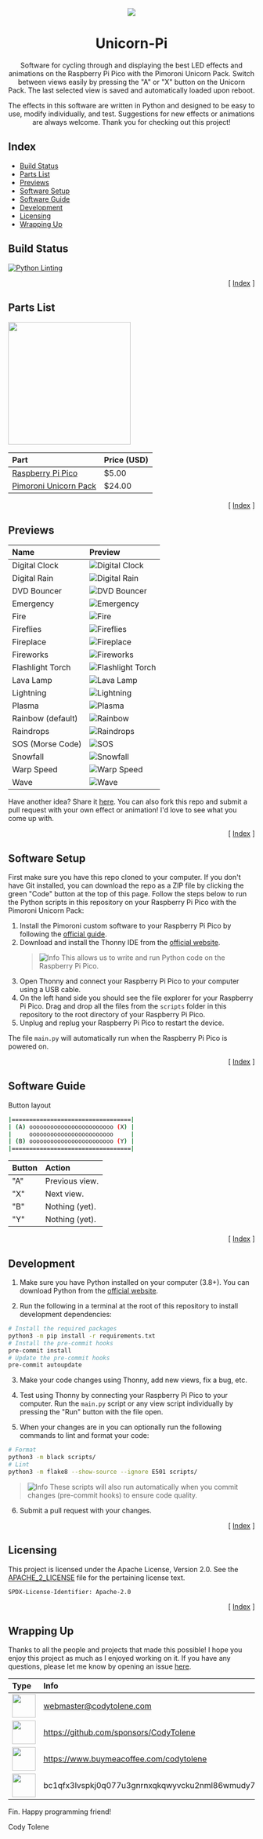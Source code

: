<div align="center">
  <img align="center" src=".github/images/unicorn-pi.png" />
  <h1 align="center">Unicorn-Pi</h1>
  <p align="center">
    Software for cycling through and displaying the best LED effects and animations on the Raspberry Pi Pico with the Pimoroni Unicorn Pack. Switch between views easily by pressing the "A" or "X" button on the Unicorn Pack. The last selected view is saved and automatically loaded upon reboot.
  </p>
  <p align="center">
    The effects in this software are written in Python and designed to be easy to use, modify individually, and test. Suggestions for new effects or animations are always welcome. Thank you for checking out this project!
  </p>
</div>

## Index <a name="index"></a>

- [Build Status](#build-status)
- [Parts List](#parts-list)
- [Previews](#previews)
- [Software Setup](#software-setup)
- [Software Guide](#software-guide)
- [Development](#development)
- [Licensing](#licensing)
- [Wrapping Up](#wrapping-up)

<!---------------------------------------------------------------------------->
<!---------------------------------------------------------------------------->
<!---------------------------------------------------------------------------->

## Build Status <a name="build-status"></a>

[![Python Linting](https://github.com/CodyTolene/Unicorn-Pi/actions/workflows/lint.yml/badge.svg)](https://github.com/CodyTolene/Unicorn-Pi/actions/workflows/lint.yml)

<p align="right">[ <a href="#index">Index</a> ]</p>

<!---------------------------------------------------------------------------->
<!---------------------------------------------------------------------------->
<!---------------------------------------------------------------------------->

## Parts List <a name="parts-list"></a>

<img src=".github/images/intro.jpeg" height="250" />

| Part                                      | Price (USD) |
| :---------------------------------------- | :---------- |
| [Raspberry Pi Pico][url-pi-pico]          | $5.00       |
| [Pimoroni Unicorn Pack][url-unicorn-pack] | $24.00      |

<p align="right">[ <a href="#index">Index</a> ]</p>

<!---------------------------------------------------------------------------->
<!---------------------------------------------------------------------------->
<!---------------------------------------------------------------------------->

## Previews <a name="previews"></a>

| Name              | Preview |
| :---------------- | :---------------------------------------------------------------- |
| Digital Clock     | ![Digital Clock](.github/images/examples/digital-clock.gif)       |
| Digital Rain      | ![Digital Rain](.github/images/examples/digital-rain.gif)         |
| DVD Bouncer       | ![DVD Bouncer](.github/images/examples/dvd-bouncer.gif)           |
| Emergency         | ![Emergency](.github/images/examples/emergency.gif)               |
| Fire              | ![Fire](.github/images/examples/fire.gif)                         |
| Fireflies         | ![Fireflies](.github/images/examples/fireflies.gif)               |
| Fireplace         | ![Fireplace](.github/images/examples/fireplace.gif)               |
| Fireworks         | ![Fireworks](.github/images/examples/fireworks.gif)               |
| Flashlight Torch  | ![Flashlight Torch](.github/images/examples/flashlight-torch.gif) |
| Lava Lamp         | ![Lava Lamp](.github/images/examples/lava-lamp.gif)               |
| Lightning         | ![Lightning](.github/images/examples/lightning.gif)               |
| Plasma            | ![Plasma](.github/images/examples/plasma.gif)                     |
| Rainbow (default) | ![Rainbow](.github/images/examples/rainbow.gif)                   |
| Raindrops         | ![Raindrops](.github/images/examples/raindrops.gif)               |
| SOS (Morse Code)  | ![SOS](.github/images/examples/sos.gif)                           |
| Snowfall          | ![Snowfall](.github/images/examples/snowfall.gif)                 |
| Warp Speed        | ![Warp Speed](.github/images/examples/warp-speed.gif)             |
| Wave              | ![Wave](.github/images/examples/wave.gif)                         |

Have another idea? Share it [here][url-new-issue]. You can also fork this repo and submit a pull request with your own effect or animation! I'd love to see what you come up with.

<p align="right">[ <a href="#index">Index</a> ]</p>

<!---------------------------------------------------------------------------->
<!---------------------------------------------------------------------------->
<!---------------------------------------------------------------------------->

## Software Setup <a name="software-setup"></a>

First make sure you have this repo cloned to your computer. If you don't have Git installed, you can download the repo as a ZIP file by clicking the green "Code" button at the top of this page. Follow the steps below to run the Python scripts in this repository on your Raspberry Pi Pico with the Pimoroni Unicorn Pack:

1. Install the Pimoroni custom software to your Raspberry Pi Pico by following the [official guide][url-pimoroni-pico-guide].
2. Download and install the Thonny IDE from the [official website][url-thonny]. 
   > ![Info][img-info] This allows us to write and run Python code on the Raspberry Pi Pico.
3. Open Thonny and connect your Raspberry Pi Pico to your computer using a USB cable.
4. On the left hand side you should see the file explorer for your Raspberry Pi Pico. Drag and drop all the files from the `scripts` folder in this repository to the root directory of your Raspberry Pi Pico.
5. Unplug and replug your Raspberry Pi Pico to restart the device.

The file `main.py` will automatically run when the Raspberry Pi Pico is powered on.

<p align="right">[ <a href="#index">Index</a> ]</p>

<!---------------------------------------------------------------------------->
<!---------------------------------------------------------------------------->
<!---------------------------------------------------------------------------->

## Software Guide <a name="software-guide"></a>

Button layout

```bash
|==================================|
| (A) oooooooooooooooooooooooo (X) |
|     oooooooooooooooooooooooo     |
| (B) oooooooooooooooooooooooo (Y) |
|==================================|
```

| Button | Action          |
| :----- | :-------------- |
| "A"    | Previous view.  |
| "X"    | Next view.      |
| "B"    | Nothing (yet).  |
| "Y"    | Nothing (yet).  |

<p align="right">[ <a href="#index">Index</a> ]</p>

<!---------------------------------------------------------------------------->
<!---------------------------------------------------------------------------->
<!---------------------------------------------------------------------------->

## Development <a name="development"></a>

1. Make sure you have Python installed on your computer (3.8+). You can download Python from the [official website][url-python-downloads]. 

2. Run the following in a terminal at the root of this repository to install development dependencies:

```bash
# Install the required packages
python3 -m pip install -r requirements.txt
# Install the pre-commit hooks
pre-commit install
# Update the pre-commit hooks
pre-commit autoupdate
```

3. Make your code changes using Thonny, add new views, fix a bug, etc.

4. Test using Thonny by connecting your Raspberry Pi Pico to your computer. Run the `main.py` script or any view script individually by pressing the "Run" button with the file open.

5. When your changes are in you can optionally run the following commands to lint and format your code:

```bash
# Format
python3 -m black scripts/
# Lint
python3 -m flake8 --show-source --ignore E501 scripts/
```

> ![Info][img-info] These scripts will also run automatically when you commit changes (pre-commit hooks) to ensure code quality.

6. Submit a pull request with your changes.

<p align="right">[ <a href="#index">Index</a> ]</p>

<!---------------------------------------------------------------------------->
<!---------------------------------------------------------------------------->
<!---------------------------------------------------------------------------->

## Licensing <a name="licensing"></a>

This project is licensed under the Apache License, Version 2.0. See the [APACHE_2_LICENSE](LICENSE) file for the pertaining license text.

`SPDX-License-Identifier: Apache-2.0`

<p align="right">[ <a href="#index">Index</a> ]</p>

<!---------------------------------------------------------------------------->
<!---------------------------------------------------------------------------->
<!---------------------------------------------------------------------------->

## Wrapping Up <a name="wrapping-up"></a>

Thanks to all the people and projects that made this possible! I hope you enjoy this project as much as I enjoyed working on it. If you have any questions, please let me know by opening an issue [here][url-new-issue].

| Type                                                                      | Info                                                           |
| :------------------------------------------------------------------------ | :------------------------------------------------------------- |
| <img width="48" src=".github/images/ng-icons/email.svg" />                | webmaster@codytolene.com                                       |
| <img width="48" src=".github/images/simple-icons/github.svg" />           | https://github.com/sponsors/CodyTolene                         |
| <img width="48" src=".github/images/simple-icons/buymeacoffee.svg" />     | https://www.buymeacoffee.com/codytolene                        |
| <img width="48" src=".github/images/simple-icons/bitcoin-btc-logo.svg" /> | bc1qfx3lvspkj0q077u3gnrnxqkqwyvcku2nml86wmudy7yf2u8edmqq0a5vnt |

Fin. Happy programming friend!

Cody Tolene

<!---------------------------------------------------------------------------->
<!---------------------------------------------------------------------------->
<!---------------------------------------------------------------------------->

<!-- IMAGE REFERENCES -->

[img-info]: .github/images/ng-icons/info.svg
[img-warning]: .github/images/ng-icons/warn.svg

<!-- LINK REFERENCES -->

[url-new-issue]: https://github.com/CodyTolene/Unicorn-Pi/issues/new
[url-pi-pico]: https://www.raspberrypi.org/products/raspberry-pi-pico/
[url-pimoroni-pico-guide]: https://learn.pimoroni.com/tutorial/pico/getting-started-with-pico
[url-python-downloads]: https://www.python.org/downloads/
[url-thonny]: https://thonny.org/
[url-unicorn-pack]: https://shop.pimoroni.com/products/pico-unicorn-pack

<!---------------------------------------------------------------------------->
<!---------------------------------------------------------------------------->
<!---------------------------------------------------------------------------->
